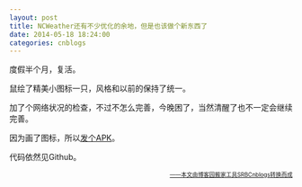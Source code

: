 ```yaml
---
layout: post
title: NCWeather还有不少优化的余地，但是也该做个新东西了
date: 2014-05-18 18:24:00
categories: cnblogs
---
```


<p>度假半个月，复活。</p>
<p>鼠绘了精美小图标一只，风格和以前的保持了统一。</p>
<p>加了个网络状况的检查，不过不怎么完善，今晚困了，当然清醒了也不一定会继续完善。</p>
<p>因为画了图标，所以<a href="http://files.cnblogs.com/JavaForNow/NCWeatherV0.91.apk">发个APK</a>。</p>
<p>代码依然见Github。</p>

<div align=right><a href="https://github.com/mlxy/SRBCnblogs"><font size=1>——本文由博客园搬家工具SRBCnblogs转换而成</font></a></div>